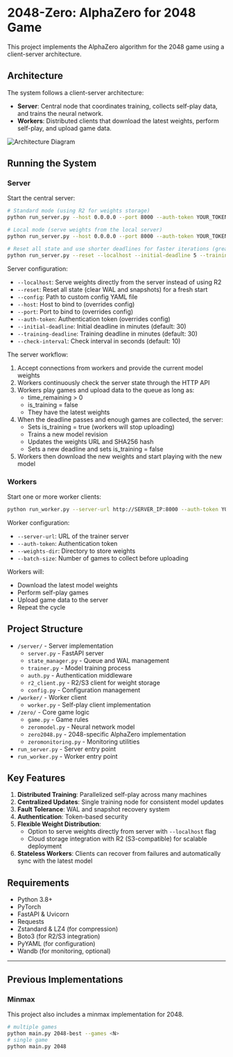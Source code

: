 # 2048-Zero: AlphaZero for 2048 Game

This project implements the AlphaZero algorithm for the 2048 game using a client-server architecture.

## Architecture

The system follows a client-server architecture:

- **Server**: Central node that coordinates training, collects self-play data, and trains the neural network.
- **Workers**: Distributed clients that download the latest weights, perform self-play, and upload game data.

![Architecture Diagram](https://mermaid.ink/img/pako:eNptkU1PwzAMhv9KlBOgdZUGHNAOcEJC4gAcQJzW1WxdP5S4YlT9760zhm47JfbjV37txInppjhL5ZQ-SQGXgOhz0B6t3cMMptrPu1Ga_I9Ytu1Ui-WNmzHEp70-m42G4OOm1uF80uf5Pf5Wt_r2kYo91uHWCMdpwh5CpzWEwrGKYwqeDGUQ9Z5ialRZHalPtHneDdS-9kGVS-NKyHlVGjJpBi8BTQC3xp_N9IUtjNj-zfS95t953QRnbzXCbfKjpHZAI-nYX0QRVgGfcZEujcXnJAYfMQnEfE-J5iIsK1Zki_maVcXyMJrn0WLJFi_seCwXMzavonQRkrPSIuvCTiNKlnYuH_K9OSXf31OdxQ?type=png)

## Running the System

### Server

Start the central server:

```bash
# Standard mode (using R2 for weights storage)
python run_server.py --host 0.0.0.0 --port 8000 --auth-token YOUR_TOKEN

# Local mode (serve weights from the local server)
python run_server.py --host 0.0.0.0 --port 8000 --auth-token YOUR_TOKEN --localhost

# Reset all state and use shorter deadlines for faster iterations (great for testing)
python run_server.py --reset --localhost --initial-deadline 5 --training-deadline 5
```

Server configuration:
- `--localhost`: Serve weights directly from the server instead of using R2
- `--reset`: Reset all state (clear WAL and snapshots) for a fresh start
- `--config`: Path to custom config YAML file
- `--host`: Host to bind to (overrides config)
- `--port`: Port to bind to (overrides config)
- `--auth-token`: Authentication token (overrides config)
- `--initial-deadline`: Initial deadline in minutes (default: 30)
- `--training-deadline`: Training deadline in minutes (default: 30)
- `--check-interval`: Check interval in seconds (default: 10)

The server workflow:
1. Accept connections from workers and provide the current model weights
2. Workers continuously check the server state through the HTTP API
3. Workers play games and upload data to the queue as long as:
   - time_remaining > 0
   - is_training = false
   - They have the latest weights
4. When the deadline passes and enough games are collected, the server:
   - Sets is_training = true (workers will stop uploading)
   - Trains a new model revision
   - Updates the weights URL and SHA256 hash
   - Sets a new deadline and sets is_training = false
5. Workers then download the new weights and start playing with the new model

### Workers

Start one or more worker clients:

```bash
python run_worker.py --server-url http://SERVER_IP:8000 --auth-token YOUR_TOKEN
```

Worker configuration:
- `--server-url`: URL of the trainer server
- `--auth-token`: Authentication token
- `--weights-dir`: Directory to store weights
- `--batch-size`: Number of games to collect before uploading

Workers will:
- Download the latest model weights
- Perform self-play games
- Upload game data to the server
- Repeat the cycle

## Project Structure

- `/server/` - Server implementation
  - `server.py` - FastAPI server
  - `state_manager.py` - Queue and WAL management
  - `trainer.py` - Model training process
  - `auth.py` - Authentication middleware
  - `r2_client.py` - R2/S3 client for weight storage
  - `config.py` - Configuration management
- `/worker/` - Worker client
  - `worker.py` - Self-play client implementation
- `/zero/` - Core game logic
  - `game.py` - Game rules
  - `zeromodel.py` - Neural network model
  - `zero2048.py` - 2048-specific AlphaZero implementation
  - `zeromonitoring.py` - Monitoring utilities
- `run_server.py` - Server entry point
- `run_worker.py` - Worker entry point

## Key Features

1. **Distributed Training**: Parallelized self-play across many machines
2. **Centralized Updates**: Single training node for consistent model updates
3. **Fault Tolerance**: WAL and snapshot recovery system
4. **Authentication**: Token-based security
5. **Flexible Weight Distribution**: 
   - Option to serve weights directly from server with `--localhost` flag
   - Cloud storage integration with R2 (S3-compatible) for scalable deployment
6. **Stateless Workers**: Clients can recover from failures and automatically sync with the latest model

## Requirements

- Python 3.8+
- PyTorch
- FastAPI & Uvicorn
- Requests
- Zstandard & LZ4 (for compression)
- Boto3 (for R2/S3 integration)
- PyYAML (for configuration)
- Wandb (for monitoring, optional)

---

## Previous Implementations

### Minmax

This project also includes a minmax implementation for 2048.

```bash
# multiple games
python main.py 2048-best --games <N>
# single game
python main.py 2048
```